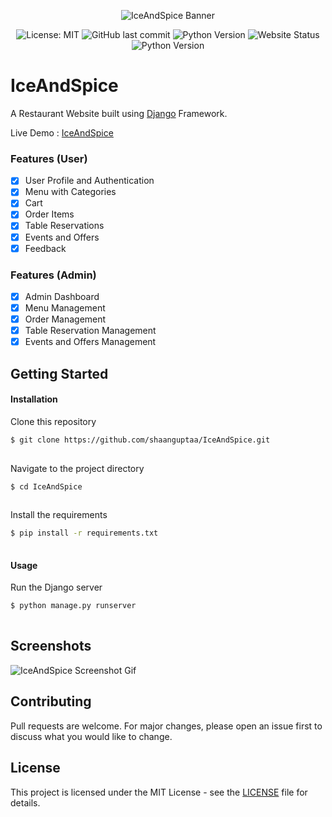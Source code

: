 <div align="center">

![IceAndSpice Banner](https://github.com/shaanguptaa/IceAndSpice/assets/84842443/0e5986fb-0486-4b57-b1c1-1bce2f32541d)


![License: MIT](https://img.shields.io/github/license/shaanguptaa/IceAndSpice?style=for-the-badge)
![GitHub last commit](https://img.shields.io/github/last-commit/shaanguptaa/IceAndSpice?style=for-the-badge)
![Python Version](https://img.shields.io/badge/python-3.12-yellow?style=for-the-badge&logo=python&color=%23F7CB3F)
![Website Status](https://img.shields.io/website.svg?up_message=Live&url=https%3A%2F%2Ficeandspice.pythonanywhere.com&style=for-the-badge)
![Python Version](https://img.shields.io/badge/Framework-Django-green?style=for-the-badge&logo=django&color=%23F7CB3F)

</div>

<!-- ![GitHub repo size](https://img.shields.io/github/repo-size/shaanguptaa/IceAndSpice?style=for-the-badge) -->



# IceAndSpice

A Restaurant Website built using [Django](https://www.djangoproject.com/) Framework.

Live Demo : [IceAndSpice](https://iceandspice.pythonanywhere.com)

### Features (User)
- [x] User Profile and Authentication
- [x] Menu with Categories
- [x] Cart
- [x] Order Items
- [x] Table Reservations
- [x] Events and Offers
- [x] Feedback

### Features (Admin)
- [x] Admin Dashboard
- [x] Menu Management
- [x] Order Management
- [x] Table Reservation Management
- [x] Events and Offers Management

## Getting Started

#### Installation
Clone this repository
```sh
$ git clone https://github.com/shaanguptaa/IceAndSpice.git
 
```
Navigate to the project directory
```sh
$ cd IceAndSpice
 
```
Install the requirements
```sh
$ pip install -r requirements.txt
 
```

#### Usage

Run the Django server
```sh
$ python manage.py runserver
 
```

## Screenshots
![IceAndSpice Screenshot Gif](https://github.com/shaanguptaa/IceAndSpice/assets/84842443/95bb1b2c-a566-4c05-9897-1c836cf0eb41)

## Contributing
Pull requests are welcome. For major changes, please open an issue first to discuss what you would like to change.

## License
This project is licensed under the MIT License - see the [LICENSE](LICENSE) file for details.
